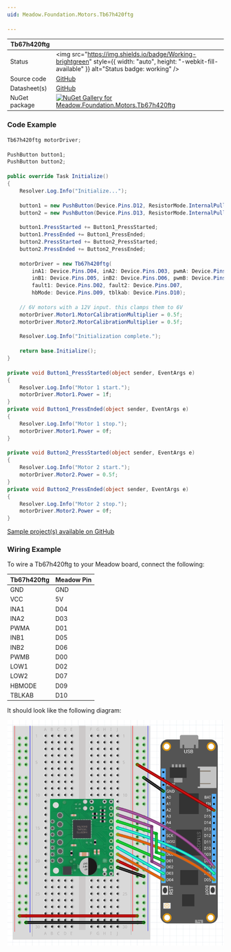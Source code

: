 ```yaml
---
uid: Meadow.Foundation.Motors.Tb67h420ftg

---
```


| Tb67h420ftg | |
|--------|--------|
| Status | <img src="https://img.shields.io/badge/Working-brightgreen" style={{ width: "auto", height: "-webkit-fill-available" }} alt="Status badge: working" /> |
| Source code | [GitHub](https://github.com/WildernessLabs/Meadow.Foundation/tree/main/Source/Meadow.Foundation.Peripherals/Motors.Tb67h420ftg) |
| Datasheet(s) | [GitHub](https://github.com/WildernessLabs/Meadow.Foundation/tree/main/Source/Meadow.Foundation.Peripherals/Motors.Tb67h420ftg/Datasheet) |
| NuGet package | <a href="https://www.nuget.org/packages/Meadow.Foundation.Motors.Tb67h420ftg/" target="_blank"><img src="https://img.shields.io/nuget/v/Meadow.Foundation.Motors.Tb67h420ftg.svg?label=Meadow.Foundation.Motors.Tb67h420ftg" alt="NuGet Gallery for Meadow.Foundation.Motors.Tb67h420ftg" /></a> |

### Code Example

```csharp
Tb67h420ftg motorDriver;

PushButton button1;
PushButton button2;

public override Task Initialize()
{
    Resolver.Log.Info("Initialize...");

    button1 = new PushButton(Device.Pins.D12, ResistorMode.InternalPullDown);
    button2 = new PushButton(Device.Pins.D13, ResistorMode.InternalPullDown);

    button1.PressStarted += Button1_PressStarted;
    button1.PressEnded += Button1_PressEnded;
    button2.PressStarted += Button2_PressStarted;
    button2.PressEnded += Button2_PressEnded;

    motorDriver = new Tb67h420ftg(
        inA1: Device.Pins.D04, inA2: Device.Pins.D03, pwmA: Device.Pins.D01,
        inB1: Device.Pins.D05, inB2: Device.Pins.D06, pwmB: Device.Pins.D00,
        fault1: Device.Pins.D02, fault2: Device.Pins.D07,
        hbMode: Device.Pins.D09, tblkab: Device.Pins.D10);

    // 6V motors with a 12V input. this clamps them to 6V
    motorDriver.Motor1.MotorCalibrationMultiplier = 0.5f;
    motorDriver.Motor2.MotorCalibrationMultiplier = 0.5f;

    Resolver.Log.Info("Initialization complete.");

    return base.Initialize();
}

private void Button1_PressStarted(object sender, EventArgs e)
{
    Resolver.Log.Info("Motor 1 start.");
    motorDriver.Motor1.Power = 1f;
}
private void Button1_PressEnded(object sender, EventArgs e)
{
    Resolver.Log.Info("Motor 1 stop.");
    motorDriver.Motor1.Power = 0f;
}

private void Button2_PressStarted(object sender, EventArgs e)
{
    Resolver.Log.Info("Motor 2 start.");
    motorDriver.Motor2.Power = 0.5f;
}
private void Button2_PressEnded(object sender, EventArgs e)
{
    Resolver.Log.Info("Motor 2 stop.");
    motorDriver.Motor2.Power = 0f;
}

```

[Sample project(s) available on GitHub](https://github.com/WildernessLabs/Meadow.Foundation/tree/main/Source/Meadow.Foundation.Peripherals/Motors.Tb67h420ftg/Samples/Tb67h420ftg_Sample)

### Wiring Example

To wire a Tb67h420ftg to your Meadow board, connect the following:

| Tb67h420ftg | Meadow Pin |
|-------------|------------|
| GND         | GND        |
| VCC         | 5V         |
| INA1        | D04        |
| INA2        | D03        |
| PWMA        | D01        |
| INB1        | D05        |
| INB2        | D06        |
| PWMB        | D00        |
| LOW1        | D02        |
| LOW2        | D07        |
| HBMODE      | D09        |
| TBLKAB      | D10        |

It should look like the following diagram:

<img src="../../API_Assets/Meadow.Foundation.Motors.Tb67h420ftg/Tb67h420ftg_Fritzing.png" />

